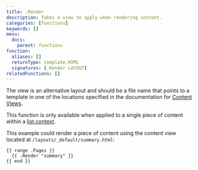 ```yaml
---
title: .Render
description: Takes a view to apply when rendering content.
categories: [functions]
keywords: []
menu:
  docs:
    parent: functions
function:
  aliases: []
  returnType: template.HTML
  signatures: [.Render LAYOUT]
relatedFunctions: []
---
```


The view is an alternative layout and should be a file name that points to a template in one of the locations specified in the documentation for [Content Views](/templates/views).

This function is only available when applied to a single piece of content within a [list context].

This example could render a piece of content using the content view located at `/layouts/_default/summary.html`:

```go-html-template
{{ range .Pages }}
  {{ .Render "summary" }}
{{ end }}
```

[list context]: /templates/lists/
